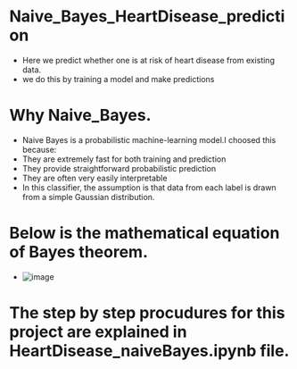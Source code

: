 # Naive_Bayes_HeartDisease_prediction
- Here we predict whether one is at risk of heart disease from existing data.
- we do this by training a model and make predictions
# Why Naive_Bayes.
- Naive Bayes is a probabilistic machine-learning model.I choosed this because:
- They are extremely fast for both training and prediction
- They provide straightforward probabilistic prediction
-	They are often very easily interpretable
- In this classifier, the assumption is that data from each label is drawn from a simple Gaussian distribution.
# Below is the mathematical equation of Bayes theorem.
- ![image](https://user-images.githubusercontent.com/28698879/116049418-ea2f7180-a67e-11eb-97b7-33c900866e53.png)
# The step by step procudures for this project are explained in HeartDisease_naiveBayes.ipynb file.
